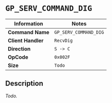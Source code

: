 # `GP_SERV_COMMAND_DIG`

| Information               | Notes |
|---                        |---    |
| **Command Name**          | `GP_SERV_COMMAND_DIG` |
| **Client Handler**        | `RecvDig` |
| **Direction**             | `S -> C` |
| **OpCode**                | `0x002F` |
| **Size**                  | `Todo` |

## Description

_Todo._
